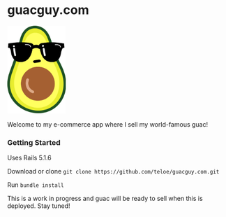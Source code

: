# guacguy.com

![guacguy.com](app/assets/images/logo1.png)

Welcome to my e-commerce app where I sell my world-famous guac!

### Getting Started

Uses Rails 5.1.6

Download or clone ``` git clone https://github.com/teloe/guacguy.com.git ```

Run ``` bundle install ```

This is a work in progress and guac will be ready to sell when this is deployed. Stay tuned! 

